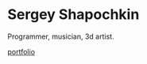 # Sergey Shapochkin
Programmer, musician, 3d artist.

[portfolio](https://0djentd.github.io/portfolio/)
